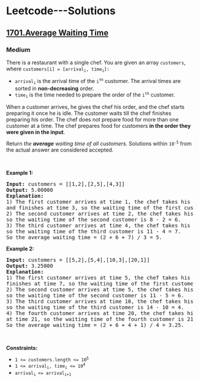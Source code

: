 # Leetcode---Solutions
<h2>
    <a href="https://leetcode.com/problems/average-waiting-time/?envType=daily-question&envId=2024-07-09">
        1701.Average Waiting Time
    </a>
</h2>
<h3>
    Medium
</h3>
<p>There is a restaurant with a single chef. You are given an array <code>customers</code>, where <code>customers[i] = [arrival<sub>i</sub>, time<sub>i</sub>]:</code></p>

<ul>
	<li><code>arrival<sub>i</sub></code> is the arrival time of the <code>i<sup>th</sup></code> customer. The arrival times are sorted in <strong>non-decreasing</strong> order.</li>
	<li><code>time<sub>i</sub></code> is the time needed to prepare the order of the <code>i<sup>th</sup></code> customer.</li>
</ul>

<p>When a customer arrives, he gives the chef his order, and the chef starts preparing it once he is idle. The customer waits till the chef finishes preparing his order. The chef does not prepare food for more than one customer at a time. The chef prepares food for customers <strong>in the order they were given in the input</strong>.</p>

<p>Return <em>the <strong>average</strong> waiting time of all customers</em>. Solutions within <code>10<sup>-5</sup></code> from the actual answer are considered accepted.</p>

<p>&nbsp;</p>
<p><strong>Example 1:</strong></p>

<pre><strong>Input:</strong> customers = [[1,2],[2,5],[4,3]]
<strong>Output:</strong> 5.00000
<strong>Explanation:
</strong>1) The first customer arrives at time 1, the chef takes his order and starts preparing it immediately at time 1,
and finishes at time 3, so the waiting time of the first customer is 3 - 1 = 2.
2) The second customer arrives at time 2, the chef takes his order and starts preparing it at time 3, and finishes at time 8, 
so the waiting time of the second customer is 8 - 2 = 6.
3) The third customer arrives at time 4, the chef takes his order and starts preparing it at time 8, and finishes at time 11,
so the waiting time of the third customer is 11 - 4 = 7.
So the average waiting time = (2 + 6 + 7) / 3 = 5.
</pre>

<p><strong>Example 2:</strong></p>

<pre><strong>Input:</strong> customers = [[5,2],[5,4],[10,3],[20,1]]
<strong>Output:</strong> 3.25000
<strong>Explanation:
</strong>1) The first customer arrives at time 5, the chef takes his order and starts preparing it immediately at time 5, and 
finishes at time 7, so the waiting time of the first customer is 7 - 5 = 2.
2) The second customer arrives at time 5, the chef takes his order and starts preparing it at time 7, and finishes at time 11,
so the waiting time of the second customer is 11 - 5 = 6.
3) The third customer arrives at time 10, the chef takes his order and starts preparing it at time 11, and finishes at time 14, 
so the waiting time of the third customer is 14 - 10 = 4.
4) The fourth customer arrives at time 20, the chef takes his order and starts preparing it immediately at time 20, and finishes 
at time 21, so the waiting time of the fourth customer is 21 - 20 = 1.
So the average waiting time = (2 + 6 + 4 + 1) / 4 = 3.25.
</pre>

<p>&nbsp;</p>
<p><strong>Constraints:</strong></p>

<ul>
	<li><code>1 &lt;= customers.length &lt;= 10<sup>5</sup></code></li>
	<li><code>1 &lt;= arrival<sub>i</sub>, time<sub>i</sub> &lt;= 10<sup>4</sup></code></li>
	<li><code>arrival<sub>i&nbsp;</sub>&lt;= arrival<sub>i+1</sub></code></li>
</ul>
